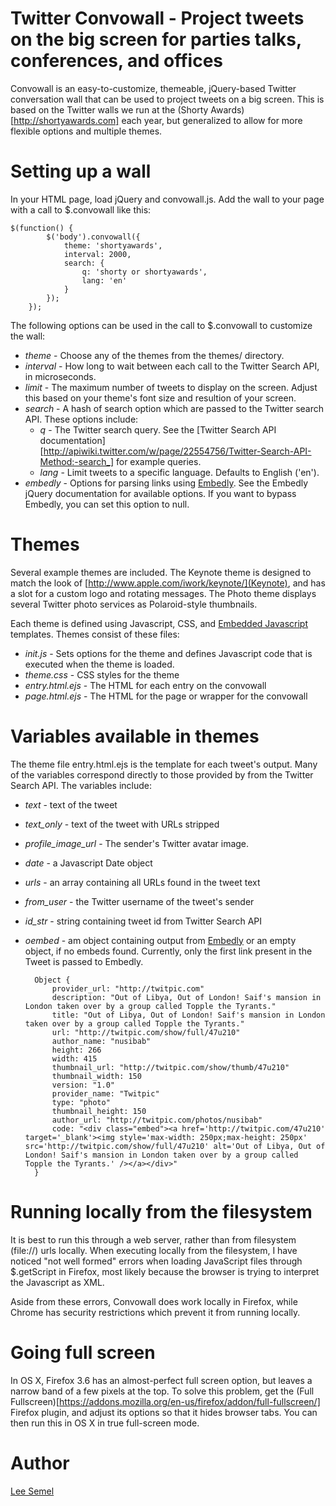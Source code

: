 # Twitter Convowall - Project tweets on the big screen for parties talks, conferences, and offices

Convowall is an easy-to-customize, themeable, jQuery-based Twitter conversation wall that can be used to project tweets on a big screen.
This is based on the Twitter walls we run at the (Shorty Awards)[http://shortyawards.com] each year, but generalized to allow for more flexible
options and multiple themes.

# Setting up a wall

In your HTML page, load jQuery and convowall.js.  Add the wall to your page with a call to $.convowall like this:

    $(function() {
            $('body').convowall({
                theme: 'shortyawards',
                interval: 2000,
                search: {
                    q: 'shorty or shortyawards',
                    lang: 'en'
                }
            });
        });

The following options can be used in the call to $.convowall to customize the wall:

* _theme_ - Choose any of the themes from the themes/ directory.
* _interval_ - How long to wait between each call to the Twitter Search API, in microseconds.
* _limit_ - The maximum number of tweets to display on the screen.  Adjust this based on your theme's font size and resultion of your screen.
* _search_ - A hash of search option which are passed to the Twitter search API.  These options include:
    * _q_ - The Twitter search query.  See the [Twitter Search API documentation][http://apiwiki.twitter.com/w/page/22554756/Twitter-Search-API-Method:-search_] for example queries.
    * _lang_ - Limit tweets to a specific language.  Defaults to English ('en').
* _embedly_ - Options for parsing links using [Embedly](https//github.com/embedly/embedly-jquery).  See the Embedly jQuery documentation for available options.  If you want to bypass Embedly, you can set this option to null.


# Themes

Several example themes are included. The Keynote theme is designed to match the look of [http://www.apple.com/iwork/keynote/](Keynote), and has a slot for a custom logo
and rotating messages.  The Photo theme displays several Twitter photo services as Polaroid-style thumbnails.

Each theme is defined using Javascript, CSS, and [Embedded Javascript](http://embeddedjs.com/) templates.  Themes consist of these files:

* _init.js_ - Sets options for the theme and defines Javascript code that is executed when the theme is loaded.
* _theme.css_ - CSS styles for the theme
* _entry.html.ejs_ - The HTML for each entry on the convowall
* _page.html.ejs_ - The HTML for the page or wrapper for the convowall

# Variables available in themes

The theme file entry.html.ejs is the template for each tweet's output.  Many of the variables correspond directly to those provided by  from the Twitter Search API.  The variables include:

* _text_ - text of the tweet
* _text_only_ - text of the tweet with URLs stripped
* _profile_image_url_ - The sender's Twitter avatar image.
* _date_ - a Javascript Date object
* _urls_ - an array containing all URLs found in the tweet text
* _from_user_ - the Twitter username of the tweet's sender
* _id_str_ - string containing tweet id from Twitter Search API
* _oembed_ - am object containing output from [Embedly](https//github.com/embedly/embedly-jquery) or an empty object, if no embeds found.  Currently, only the first link present in the Tweet is passed to Embedly.

        Object {
            provider_url: "http://twitpic.com"
            description: "Out of Libya, Out of London! Saif's mansion in London taken over by a group called Topple the Tyrants."
            title: "Out of Libya, Out of London! Saif's mansion in London taken over by a group called Topple the Tyrants."
            url: "http://twitpic.com/show/full/47u210"
            author_name: "nusibab"
            height: 266
            width: 415
            thumbnail_url: "http://twitpic.com/show/thumb/47u210"
            thumbnail_width: 150
            version: "1.0"
            provider_name: "Twitpic"
            type: "photo"
            thumbnail_height: 150
            author_url: "http://twitpic.com/photos/nusibab"
            code: "<div class="embed"><a href='http://twitpic.com/47u210' target='_blank'><img style='max-width: 250px;max-height: 250px' src='http://twitpic.com/show/full/47u210' alt='Out of Libya, Out of London! Saif's mansion in London taken over by a group called Topple the Tyrants.' /></a></div>"
        }


# Running locally from the filesystem

It is best to run this through a web server, rather than from filesystem (file://) urls locally.  When executing locally from the filesystem, I have noticed "not well formed" errors
when loading JavaScript files through $.getScript in Firefox, most likely because the browser is trying to interpret the Javascript as XML.

Aside from these errors, Convowall does work locally in Firefox, while Chrome has security restrictions which prevent it from running locally.

# Going full screen

In OS X, Firefox 3.6 has an almost-perfect full screen option, but leaves a narrow band of a few pixels at the top.  To solve this problem, get the
(Full Fullscreen)[https://addons.mozilla.org/en-us/firefox/addon/full-fullscreen/] Firefox plugin, and adjust its options so that it hides
browser tabs.  You can then run this in OS X in true full-screen mode.

# Author

[Lee Semel](http://leesemel.com)


